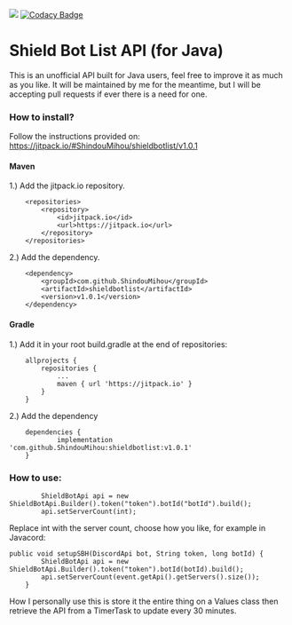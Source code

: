[![](https://jitpack.io/v/ShindouMihou/shieldbotlist.svg)](https://jitpack.io/#ShindouMihou/shieldbotlist) [![Codacy Badge](https://app.codacy.com/project/badge/Grade/2dcc194334cf4777908449549afac20c)](https://www.codacy.com/gh/ShindouMihou/shieldbotlist/dashboard?utm_source=github.com&amp;utm_medium=referral&amp;utm_content=ShindouMihou/shieldbotlist&amp;utm_campaign=Badge_Grade)
# Shield Bot List API (for Java)
This is an unofficial API built for Java users, feel free to improve it as much as you like.
It will be maintained by me for the meantime, but I will be accepting pull requests if ever there is a need for one.

### How to install?

Follow the instructions provided on:
https://jitpack.io/#ShindouMihou/shieldbotlist/v1.0.1

#### Maven

1.) Add the jitpack.io repository.

```
	<repositories>
		<repository>
		    <id>jitpack.io</id>
		    <url>https://jitpack.io</url>
		</repository>
	</repositories>
```
  
2.) Add the dependency.

```
	<dependency>
	    <groupId>com.github.ShindouMihou</groupId>
	    <artifactId>shieldbotlist</artifactId>
	    <version>v1.0.1</version>
	</dependency>
```

#### Gradle

1.) Add it in your root build.gradle at the end of repositories:

```
	allprojects {
		repositories {
			...
			maven { url 'https://jitpack.io' }
		}
	}
```
  
2.) Add the dependency

```
	dependencies {
	        implementation 'com.github.ShindouMihou:shieldbotlist:v1.0.1'
	}
```
  
### How to use:

```
        ShieldBotApi api = new ShieldBotApi.Builder().token("token").botId("botId").build();
        api.setServerCount(int);
```

Replace int with the server count, choose how you like, for example in Javacord:

```
public void setupSBH(DiscordApi bot, String token, long botId) {
        ShieldBotApi api = new ShieldBotApi.Builder().token("token").botId(botId).build();
        api.setServerCount(event.getApi().getServers().size());
    }
```

How I personally use this is store it the entire thing on a Values class then retrieve the API from a TimerTask to update every 30 minutes.

